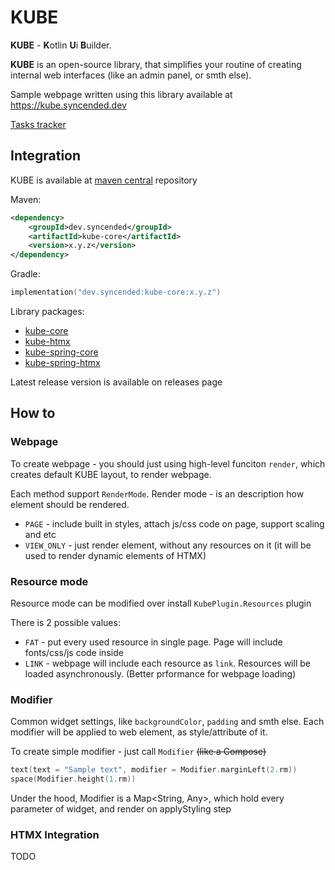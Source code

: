 # KUBE
**KUBE** - **K**otlin **U**i **B**uilder.

**KUBE** is an open-source library, that simplifies your routine of creating internal web interfaces (like an admin panel, or smth else).

Sample webpage written using this library available at https://kube.syncended.dev

[Tasks tracker](https://github.com/users/syncended/projects/3/views/1)

## Integration
KUBE is available at [maven central](https://mvnrepository.com/artifact/dev.syncended) repository

Maven:
```xml
<dependency>
    <groupId>dev.syncended</groupId>
    <artifactId>kube-core</artifactId>
    <version>x.y.z</version>
</dependency>
```

Gradle:
```kotlin
implementation("dev.syncended:kube-core:x.y.z")
```

Library packages:
- [kube-core](https://mvnrepository.com/artifact/dev.syncended/kube-core)
- [kube-htmx](https://mvnrepository.com/artifact/dev.syncended/kube-htmx)
- [kube-spring-core](https://mvnrepository.com/artifact/dev.syncended/kube-spring-core)
- [kube-spring-htmx](https://mvnrepository.com/artifact/dev.syncended/kube-spring-htmx)

Latest release version is available on releases page

## How to
### Webpage
To create webpage - you should just using high-level funciton `render`, which creates default KUBE layout, to render webpage.

Each method support `RenderMode`. Render mode - is an description how element should be rendered.
- `PAGE` - include built in styles, attach js/css code on page, support scaling and etc
- `VIEW_ONLY` - just render element, without any resources on it (it will be used to render dynamic elements of HTMX)  

### Resource mode
Resource mode can be modified over install `KubePlugin.Resources` plugin

There is 2 possible values:
- `FAT` - put every used resource in single page. Page will include fonts/css/js code inside
- `LINK` - webpage will include each resource as `link`. Resources will
    be loaded asynchronously. (Better prformance for webpage loading)

### Modifier
Common widget settings, like `backgroundColor`, `padding` and smth else.
Each modifier will be applied to web element, as style/attribute of it.

To create simple modifier - just call `Modifier` ~~(like a Compose)~~
```kotlin
text(text = "Sample text", modifier = Modifier.marginLeft(2.rm))
space(Modifier.height(1.rm))
```

Under the hood, Modifier is a Map<String, Any>, which hold every parameter
of widget, and render on applyStyling step

### HTMX Integration
TODO
